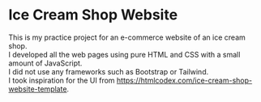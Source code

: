 # Ice Cream Shop Website
This is my practice project for an e-commerce website of an ice cream shop.  
I developed all the web pages using pure HTML and CSS with a small amount of JavaScript.  
I did not use any frameworks such as Bootstrap or Tailwind.  
I took inspiration for the UI from https://htmlcodex.com/ice-cream-shop-website-template.
